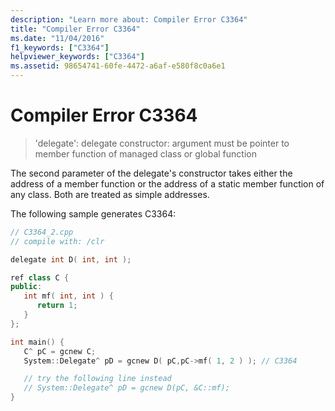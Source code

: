 ```yaml
---
description: "Learn more about: Compiler Error C3364"
title: "Compiler Error C3364"
ms.date: "11/04/2016"
f1_keywords: ["C3364"]
helpviewer_keywords: ["C3364"]
ms.assetid: 98654741-60fe-4472-a6af-e580f8c0a6e1
---
```

# Compiler Error C3364

> 'delegate': delegate constructor: argument must be pointer to member function of managed class or global function

The second parameter of the delegate's constructor takes either the address of a member function or the address of a static member function of any class. Both are treated as simple addresses.

The following sample generates C3364:

```cpp
// C3364_2.cpp
// compile with: /clr

delegate int D( int, int );

ref class C {
public:
   int mf( int, int ) {
      return 1;
   }
};

int main() {
   C^ pC = gcnew C;
   System::Delegate^ pD = gcnew D( pC,pC->mf( 1, 2 ) ); // C3364

   // try the following line instead
   // System::Delegate^ pD = gcnew D(pC, &C::mf);
}
```
